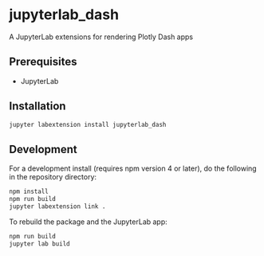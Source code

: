# jupyterlab_dash

A JupyterLab extensions for rendering Plotly Dash apps


## Prerequisites

* JupyterLab

## Installation

```bash
jupyter labextension install jupyterlab_dash
```

## Development

For a development install (requires npm version 4 or later), do the following in the repository directory:

```bash
npm install
npm run build
jupyter labextension link .
```

To rebuild the package and the JupyterLab app:

```bash
npm run build
jupyter lab build
```

